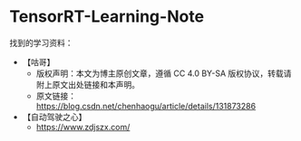 # TensorRT-Learning-Note
找到的学习资料：
* 【咕哥】
  * 版权声明：本文为博主原创文章，遵循 CC 4.0 BY-SA 版权协议，转载请附上原文出处链接和本声明。
  * 原文链接：https://blog.csdn.net/chenhaogu/article/details/131873286
* 【自动驾驶之心】
  * https://www.zdjszx.com/

